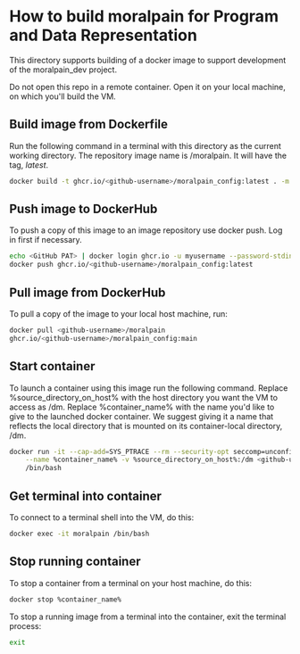 # How to build moralpain for Program and Data Representation
This directory supports building of a docker image to support 
development of the moralpain_dev project.

Do not open this repo in a remote container. Open it on your local
machine, on which you'll build the VM. 

## Build image from Dockerfile

Run the following command in a terminal with this
directory as the current working directory. The
repository image name is <github-username>/moralpain.
It will have the tag, *latest*.

``` sh
docker build -t ghcr.io/<github-username>/moralpain_config:latest . -m 8g
```

## Push image to DockerHub

To push a copy of this image to an image repository
use docker push. Log in first if necessary.

``` sh
echo <GitHub PAT> | docker login ghcr.io -u myusername --password-stdin
docker push ghcr.io/<github-username>/moralpain_config:latest
```

## Pull image from DockerHub

To pull a copy of the image to your local host machine, run:

```sh
docker pull <github-username>/moralpain
ghcr.io/<github-username>/moralpain_config:main
```

## Start container

To launch a container using this image run the following command.
Replace %source_directory_on_host% with the host directory you want
the VM to access as /dm. Replace %container_name% with the name you'd
like to give to the launched docker container. We suggest giving it
a name that reflects the local directory that is mounted on its
container-local directory, /dm.

``` sh
docker run -it --cap-add=SYS_PTRACE --rm --security-opt seccomp=unconfined \
    --name %container_name% -v %source_directory_on_host%:/dm <github-username>/moralpain \
    /bin/bash
```

## Get terminal into container

To connect to a terminal shell into the VM, do this:

``` sh
docker exec -it moralpain /bin/bash
```

## Stop running container

To stop a container from a terminal on your host machine, do this:

``` sh
docker stop %container_name%
```

To stop a running image from a terminal into the container, exit the terminal process:

``` sh
exit
```
